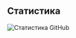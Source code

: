 ## Статистика
![Статистика GitHub](https://github-readme-stats.vercel.app/api?username=leskoont&show_icons=true)
